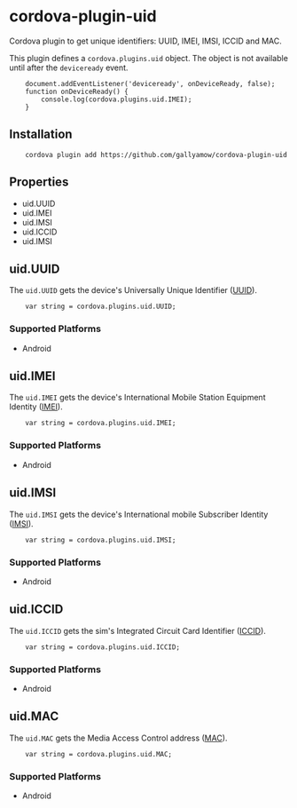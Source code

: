 # cordova-plugin-uid
Cordova plugin to get unique identifiers: UUID, IMEI, IMSI, ICCID and MAC.

This plugin defines a `cordova.plugins.uid` object.
The object is not available until after the `deviceready` event.

		document.addEventListener('deviceready', onDeviceReady, false);
		function onDeviceReady() {
			console.log(cordova.plugins.uid.IMEI);
		}

## Installation
		cordova plugin add https://github.com/gallyamow/cordova-plugin-uid

## Properties
- uid.UUID
- uid.IMEI
- uid.IMSI
- uid.ICCID
- uid.IMSI

## uid.UUID
The `uid.UUID` gets the device's Universally Unique Identifier ([UUID](http://en.wikipedia.org/wiki/Universally_Unique_Identifier)).

		var string = cordova.plugins.uid.UUID;

### Supported Platforms
- Android

## uid.IMEI
The `uid.IMEI` gets the device's International Mobile Station Equipment Identity ([IMEI](http://en.wikipedia.org/wiki/International_Mobile_Station_Equipment_Identity)).

		var string = cordova.plugins.uid.IMEI;

### Supported Platforms
- Android

## uid.IMSI
The `uid.IMSI` gets the device's International mobile Subscriber Identity ([IMSI](http://en.wikipedia.org/wiki/International_mobile_subscriber_identity)).

		var string = cordova.plugins.uid.IMSI;

### Supported Platforms
- Android

## uid.ICCID
The `uid.ICCID` gets the sim's Integrated Circuit Card Identifier ([ICCID](http://en.wikipedia.org/wiki/Subscriber_identity_module#ICCID)).

		var string = cordova.plugins.uid.ICCID;

### Supported Platforms
- Android

## uid.MAC
The `uid.MAC` gets the Media Access Control address ([MAC](http://en.wikipedia.org/wiki/MAC_address)).

		var string = cordova.plugins.uid.MAC;

### Supported Platforms
- Android
